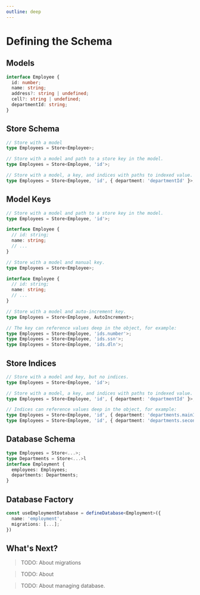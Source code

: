 ```yaml
---
outline: deep
---
```


# Defining the Schema

## Models

```ts
interface Employee {
  id: number;
  name: string;
  address?: string | undefined;
  cell?: string | undefined;
  departmentId: string;
}
```

## Store Schema

```ts
// Store with a model
type Employees = Store<Employee>;
```

```ts
// Store with a model and path to a store key in the model.
type Employees = Store<Employee, 'id'>;
```

```ts
// Store with a model, a key, and indices with paths to indexed value.
type Employees = Store<Employee, 'id', { department: 'departmentId' }>;
```

## Model Keys

```ts
// Store with a model and path to a store key in the model.
type Employees = Store<Employee, 'id'>;
```

```ts
interface Employee {
  // id: string;
  name: string;
  // ...
}

// Store with a model and manual key.
type Employees = Store<Employee>;
```

```ts
interface Employee {
  // id: string;
  name: string;
  // ...
}
```

```ts
// Store with a model and auto-increment key.
type Employees = Store<Employee, AutoIncrement>;
```

```ts
// The key can reference values deep in the object, for example:
type Employees = Store<Employee, 'ids.number'>;
type Employees = Store<Employee, 'ids.ssn'>;
type Employees = Store<Employee, 'ids.dln'>;
```

## Store Indices

```ts
// Store with a model and key, but no indices.
type Employees = Store<Employee, 'id'>;
```

```ts
// Store with a model, a key, and indices with paths to indexed value.
type Employees = Store<Employee, 'id', { department: 'departmentId' }>;
```

```ts
// Indices can reference values deep in the object, for example:
type Employees = Store<Employee, 'id', { department: 'departments.mainId' }>;
type Employees = Store<Employee, 'id', { department: 'departments.secondaryId' }>;
```

## Database Schema

```ts
type Employees = Store<...>;
type Departments = Store<...>l
interface Employment {
  employees: Employees;
  departments: Departments;
}
```

## Database Factory

```ts
const useEmploymentDatabase = defineDatabase<Employment>({
  name: 'employment',
  migrations: [...];
})
```

## What's Next?

> TODO: About migrations

> TODO: About

> TODO: About managing database.
